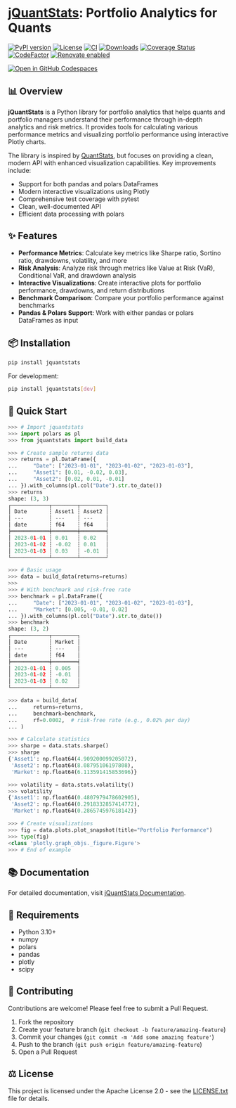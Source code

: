 # [jQuantStats](https://tschm.github.io/jquantstats/book): Portfolio Analytics for Quants

[![PyPI version](https://badge.fury.io/py/jquantstats.svg)](https://badge.fury.io/py/jquantstats)
[![License](https://img.shields.io/badge/License-Apache_2.0-blue.svg)](LICENSE.txt)
[![CI](https://github.com/tschm/jquantstats/actions/workflows/ci.yml/badge.svg)](https://github.com/tschm/jquantstats/actions/workflows/ci.yml)
[![Downloads](https://static.pepy.tech/personalized-badge/jquantstats?period=month&units=international_system&left_color=black&right_color=orange&left_text=PyPI%20downloads%20per%20month)](https://pepy.tech/project/jquantstats)
[![Coverage Status](https://coveralls.io/repos/github/tschm/jquantstats/badge.svg?branch=main)](https://coveralls.io/github/tschm/jquantstats?branch=main)
[![CodeFactor](https://www.codefactor.io/repository/github/tschm/jquantstats/badge)](https://www.codefactor.io/repository/github/tschm/jquantstats)
[![Renovate enabled](https://img.shields.io/badge/renovate-enabled-brightgreen.svg)](https://github.com/renovatebot/renovate)

[![Open in GitHub Codespaces](https://github.com/codespaces/badge.svg)](https://codespaces.new/tschm/jquantstats)

## 📊 Overview

**jQuantStats** is a Python library for portfolio analytics
that helps quants and portfolio managers understand their performance
through in-depth analytics and risk metrics. It provides tools
for calculating various performance metrics and visualizing
portfolio performance using interactive Plotly charts.

The library is inspired by [QuantStats](https://github.com/ranaroussi/quantstats),
but focuses on providing a clean, modern API with
enhanced visualization capabilities. Key improvements include:

- Support for both pandas and polars DataFrames
- Modern interactive visualizations using Plotly
- Comprehensive test coverage with pytest
- Clean, well-documented API
- Efficient data processing with polars

## ✨ Features

- **Performance Metrics**: Calculate key metrics like Sharpe ratio,
Sortino ratio, drawdowns, volatility, and more
- **Risk Analysis**: Analyze risk through metrics like
Value at Risk (VaR), Conditional VaR, and drawdown analysis
- **Interactive Visualizations**: Create interactive
plots for portfolio performance, drawdowns, and
return distributions
- **Benchmark Comparison**: Compare your portfolio performance against benchmarks
- **Pandas & Polars Support**: Work with either pandas or polars DataFrames as input

## 📦 Installation

```bash
pip install jquantstats
```

For development:

```bash
pip install jquantstats[dev]
```

## 🚀 Quick Start

```python
>>> # Import jquantstats
>>> import polars as pl
>>> from jquantstats import build_data

>>> # Create sample returns data
>>> returns = pl.DataFrame({
...     "Date": ["2023-01-01", "2023-01-02", "2023-01-03"],
...     "Asset1": [0.01, -0.02, 0.03],
...     "Asset2": [0.02, 0.01, -0.01]
... }).with_columns(pl.col("Date").str.to_date())
>>> returns
shape: (3, 3)
┌────────────┬────────┬────────┐
│ Date       ┆ Asset1 ┆ Asset2 │
│ ---        ┆ ---    ┆ ---    │
│ date       ┆ f64    ┆ f64    │
╞════════════╪════════╪════════╡
│ 2023-01-01 ┆ 0.01   ┆ 0.02   │
│ 2023-01-02 ┆ -0.02  ┆ 0.01   │
│ 2023-01-03 ┆ 0.03   ┆ -0.01  │
└────────────┴────────┴────────┘

>>> # Basic usage
>>> data = build_data(returns=returns)
>>>
>>> # With benchmark and risk-free rate
>>> benchmark = pl.DataFrame({
...     "Date": ["2023-01-01", "2023-01-02", "2023-01-03"],
...     "Market": [0.005, -0.01, 0.02]
... }).with_columns(pl.col("Date").str.to_date())
>>> benchmark
shape: (3, 2)
┌────────────┬────────┐
│ Date       ┆ Market │
│ ---        ┆ ---    │
│ date       ┆ f64    │
╞════════════╪════════╡
│ 2023-01-01 ┆ 0.005  │
│ 2023-01-02 ┆ -0.01  │
│ 2023-01-03 ┆ 0.02   │
└────────────┴────────┘

>>> data = build_data(
...     returns=returns,
...     benchmark=benchmark,
...     rf=0.0002,  # risk-free rate (e.g., 0.02% per day)
... )

>>> # Calculate statistics
>>> sharpe = data.stats.sharpe()
>>> sharpe
{'Asset1': np.float64(4.909200099205072),
 'Asset2': np.float64(8.08795106197808),
 'Market': np.float64(6.113591415853696)}

>>> volatility = data.stats.volatility()
>>> volatility
{'Asset1': np.float64(0.4807979478602905),
 'Asset2': np.float64(0.2918332857414772),
 'Market': np.float64(0.286574597618142)}

>>> # Create visualizations
>>> fig = data.plots.plot_snapshot(title="Portfolio Performance")
>>> type(fig)
<class 'plotly.graph_objs._figure.Figure'>
>>> # End of example
```

## 📚 Documentation

For detailed documentation, visit [jQuantStats Documentation](https://tschm.github.io/jquantstats/book).

## 🔧 Requirements

- Python 3.10+
- numpy
- polars
- pandas
- plotly
- scipy

## 👥 Contributing

Contributions are welcome! Please feel free to submit a Pull Request.

1. Fork the repository
2. Create your feature branch (`git checkout -b feature/amazing-feature`)
3. Commit your changes (`git commit -m 'Add some amazing feature'`)
4. Push to the branch (`git push origin feature/amazing-feature`)
5. Open a Pull Request

## ⚖️ License

This project is licensed under the Apache
License 2.0 - see the [LICENSE.txt](LICENSE.txt) file for details.

